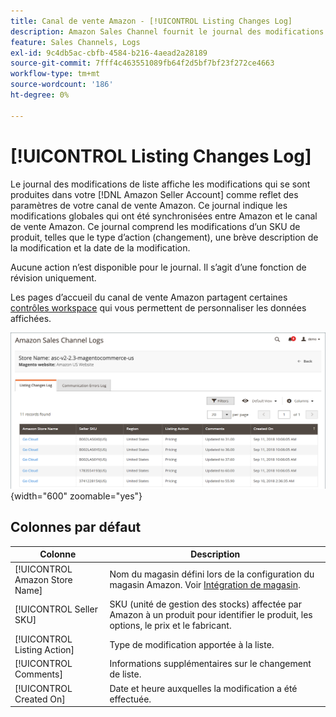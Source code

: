 ```yaml
---
title: Canal de vente Amazon - [!UICONTROL Listing Changes Log]
description: Amazon Sales Channel fournit le journal des modifications de liste pour vous aider à surveiller les modifications affectées dans votre compte de vendeur Amazon.
feature: Sales Channels, Logs
exl-id: 9c4db5ac-cbfb-4584-b216-4aead2a28189
source-git-commit: 7fff4c463551089fb64f2d5bf7bf23f272ce4663
workflow-type: tm+mt
source-wordcount: '186'
ht-degree: 0%

---
```


# [!UICONTROL Listing Changes Log]

Le journal des modifications de liste affiche les modifications qui se sont produites dans votre [!DNL Amazon Seller Account] comme reflet des paramètres de votre canal de vente Amazon. Ce journal indique les modifications globales qui ont été synchronisées entre Amazon et le canal de vente Amazon. Ce journal comprend les modifications d’un SKU de produit, telles que le type d’action (changement), une brève description de la modification et la date de la modification.

Aucune action n’est disponible pour le journal. Il s’agit d’une fonction de révision uniquement.

Les pages d’accueil du canal de vente Amazon partagent certaines [contrôles workspace](./workspace-controls.md) qui vous permettent de personnaliser les données affichées.

![Journal des modifications de liste](assets/amazon-listing-changes-log.png){width="600" zoomable="yes"}

## Colonnes par défaut

| Colonne | Description |
|--------------------------------|-------------------------------------------------------------------------------------------------------------------------|
| [!UICONTROL Amazon Store Name] | Nom du magasin défini lors de la configuration du magasin Amazon. Voir [Intégration de magasin](./store-integration.md). |
| [!UICONTROL Seller SKU] | SKU (unité de gestion des stocks) affectée par Amazon à un produit pour identifier le produit, les options, le prix et le fabricant. |
| [!UICONTROL Listing Action] | Type de modification apportée à la liste. |
| [!UICONTROL Comments] | Informations supplémentaires sur le changement de liste. |
| [!UICONTROL Created On] | Date et heure auxquelles la modification a été effectuée. |
